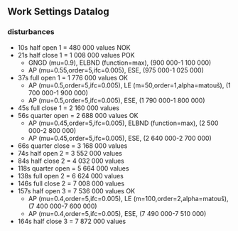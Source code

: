## Work Settings Datalog
### disturbances
- 10s half open 1  = 480 000 values  NOK
- 21s half close 1 = 1 008 000 values POK
  - GNGD (mu=0.9), ELBND (function=max), (900 000-1 100 000)
  - AP (mu=0.55,order=5,ifc=0.005), ESE, (975 000-1 025 000)
- 37s full open 1  = 1 776 000 values OK
    - AP (mu=0.5,order=5,ifc=0.005), LE (m=50,order=1,alpha=matouš), (1 700 000-1 900 000)
    - AP (mu=0.5,order=5,ifc=0.005), ESE, (1 790 000-1 800 000)
- 45s full close 1 = 2 160 000 values
- 56s quarter open = 2 688 000 values OK
  - AP (mu=0.45,order=5,ifc=0.005), ELBND (function=max), (2 500 000-2 800 000)
  - AP (mu=0.45,order=5,ifc=0.005), ESE, (2 640 000-2 700 000)
- 66s quarter close = 3 168 000 values
- 74s half open 2 = 3 552 000 values
- 84s half close 2 = 4 032 000 values
- 118s quarter open = 5 664 000 values
- 138s full open 2 = 6 624 000 values
- 146s full close 2 = 7 008 000 values
- 157s half open 3 = 7 536 000 values OK
   - AP (mu=0.4,order=5,ifc=0.005), LE (m=100,order=2,alpha=matouš), (7 400 000-7 600 000)
  - AP (mu=0.4,order=5,ifc=0.005), ESE, (7 490 000-7 510 000)
- 164s half close 3 = 7 872 000 values
